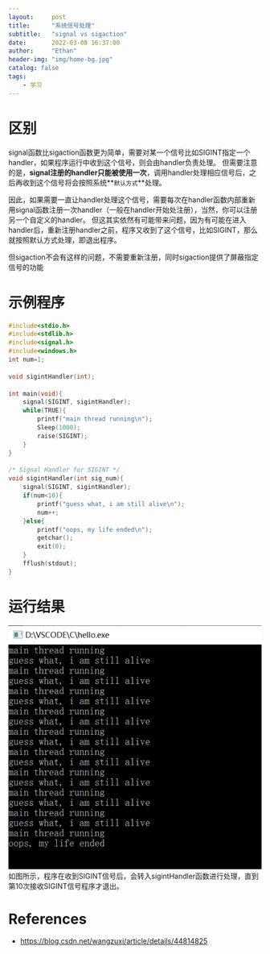 ```yaml
---
layout:     post
title:      "系统信号处理"
subtitle:   "signal vs sigaction"
date:       2022-03-08 16:37:00
author:     "Ethan"
header-img: "img/home-bg.jpg"
catalog: false
tags:
    - 学习
---
```



# 区别
signal函数比sigaction函数更为简单，需要对某一个信号比如SIGINT指定一个handler，如果程序运行中收到这个信号，则会由handler负责处理。
但需要注意的是，**signal注册的handler只能被使用一次**，调用handler处理相应信号后，之后再收到这个信号将会按照系统**`默认方式`**处理。

因此，如果需要一直让handler处理这个信号，需要每次在handler函数内部重新用signal函数注册一次handler（一般在handler开始处注册），当然，你可以注册另一个自定义的handler。
但这其实依然有可能带来问题，因为有可能在进入handler后，重新注册handler之前，程序又收到了这个信号，比如SIGINT，那么就按照默认方式处理，即退出程序。

但sigaction不会有这样的问题，不需要重新注册，同时sigaction提供了屏蔽指定信号的功能

# 示例程序
```c
#include<stdio.h>
#include<stdlib.h>
#include<signal.h>
#include<windows.h>
int num=1;

void sigintHandler(int);

int main(void){
    signal(SIGINT, sigintHandler);
    while(TRUE){
        printf("main thread running\n");
        Sleep(1000);
        raise(SIGINT);
    }
}

/* Signal Handler for SIGINT */
void sigintHandler(int sig_num){
    signal(SIGINT, sigintHandler);
    if(num<10){
        printf("guess what, i am still alive\n");
        num++;
    }else{
        printf("oops, my life ended\n");
        getchar();
        exit(0);
    }
    fflush(stdout);
}
```
# 运行结果
![img](/img/blogs/signal.png)
如图所示，程序在收到SIGINT信号后，会转入sigintHandler函数进行处理，直到第10次接收SIGINT信号程序才退出。
# References
- <https://blog.csdn.net/wangzuxi/article/details/44814825>